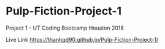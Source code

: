 # Pulp-Fiction-Project-1
Project 1 - UT Coding Bootcamp Houston 2018

Live Link
https://thanhqd90.github.io/Pulp-Fiction-Project-1/
